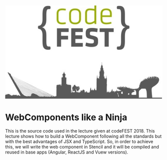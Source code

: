 ![Everis codeFEST](everiscodefestlogo.jpg "Everis codeFEST 2018 - Web Components")

# WebComponents like a Ninja

This is the source code used in the lecture given at codeFEST 2018. This lecture shows how to build a WebComponent following all the standards but with the best advantages of JSX and TypeScript. So, in order to achieve this, we will write the web component in Stencil and it will be compiled and reused in base apps (Angular, ReactJS and Vuew versions).